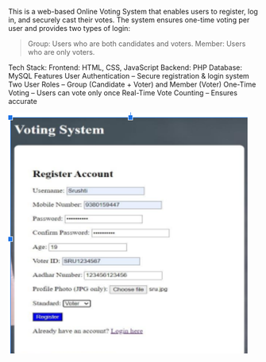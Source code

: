 This is a web-based Online Voting System that enables users to register, log in, and securely cast their votes. The system ensures one-time voting per user and provides two types of login:
 > Group: Users who are both candidates and voters.
  >Member: Users who are only voters.

Tech Stack:
	Frontend: HTML, CSS, JavaScript
	Backend: PHP
	Database: MySQL
 Features
	User Authentication – Secure registration & login system
	Two User Roles – Group (Candidate + Voter) and Member (Voter)
	One-Time Voting – Users can vote only once
	Real-Time Vote Counting – Ensures accurate 


![image alt](https://github.com/sharada-patil1508/Online-Voting-System/blob/1d6ccd790a3b99744deb6ba785cb7055bf126c23/Screenshot%202025-02-25%20193428.png)
 
 



 


 
